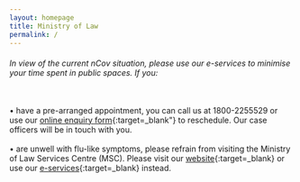 ```yaml
---
layout: homepage
title: Ministry of Law
permalink: /
---
```

<!-- Type your notification here - the notification bar will not appear if this is empty. For other changes, refer to _data/homepage.yml to edit the homepage -->
###### In view of the current nCov situation, please use our e-services to minimise your time spent in public spaces. If you: 
<br>• have a pre-arranged appointment, you can call us at 1800-2255529 or use our [online enquiry form](https://eservices.mlaw.gov.sg/enquiry){:target=_blank"} to reschedule. Our case officers will be in touch with you.</br>
<br>• are unwell with flu-like symptoms, please refrain from visiting the Ministry of Law Services Centre (MSC). Please visit our [website](https://www.mlaw.gov.sg){:target=_blank} or use our [e-services](https://www.mlaw.gov.sg/e-services){:target=_blank} instead.</br>
